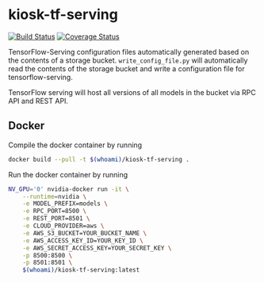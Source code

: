 # kiosk-tf-serving

[![Build Status](https://travis-ci.org/vanvalenlab/kiosk-tf-serving.svg?branch=master)](https://travis-ci.org/vanvalenlab/kiosk-tf-serving)
[![Coverage Status](https://coveralls.io/repos/github/vanvalenlab/kiosk-tf-serving/badge.svg?branch=master)](https://coveralls.io/github/vanvalenlab/kiosk-tf-serving?branch=master)

TensorFlow-Serving configuration files automatically generated based on the contents of a storage bucket.  `write_config_file.py` will automatically read the contents of the storage bucket and write a configuration file for tensorflow-serving.

TensorFlow serving will host all versions of all models in the bucket via RPC API and REST API.

## Docker

Compile the docker container by running

```bash
docker build --pull -t $(whoami)/kiosk-tf-serving .
```

Run the docker container by running

```bash
NV_GPU='0' nvidia-docker run -it \
    --runtime=nvidia \
    -e MODEL_PREFIX=models \
    -e RPC_PORT=8500 \
    -e REST_PORT=8501 \
    -e CLOUD_PROVIDER=aws \
    -e AWS_S3_BUCKET=YOUR_BUCKET_NAME \
    -e AWS_ACCESS_KEY_ID=YOUR_KEY_ID \
    -e AWS_SECRET_ACCESS_KEY=YOUR_SECRET_KEY \
    -p 8500:8500 \
    -p 8501:8501 \
    $(whoami)/kiosk-tf-serving:latest
```
